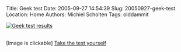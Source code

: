 Title: Geek test
Date: 2005-09-27 14:54:39
Slug: 20050927-geek-test
Location: Home
Authors: Michiel Scholten
Tags: olddammit

<div class="content-image"><div><a href="http://aquariusoft.org/gallery/v/screenies/various/20050919_geektest.png.html"><img src="/~mbscholt/images/content/20050919_geektest_cutout.png" alt="Geek test results" /></a></div></div>
<br style="clear: both;" />

<p>[Image is clickable] <a href="http://www.nerdtests.com/ft_cg.php">Take the test yourself</a></p>